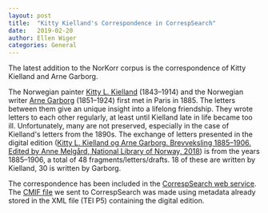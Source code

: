 ```yaml
---
layout: post
title:  "Kitty Kielland's Correspondence in CorrespSearch"
date:   2019-02-20
author: Ellen Wiger
categories: General
---
```


The latest addition to the NorKorr corpus is the correspondence of Kitty Kielland and Arne Garborg.

The Norwegian painter [Kitty L. Kielland](https://en.wikipedia.org/wiki/Kitty_Lange_Kielland) (1843–1914) and the Norwegian writer [Arne Garborg](https://en.wikipedia.org/wiki/Arne_Garborg) (1851–1924) first met in Paris in 1885. The letters between them give an unique insight into a lifelong friendship. They wrote letters to each other regularly, at least until Kielland late in life became too ill. Unfortunately, many are not preserved, especially in the case of Kielland's letters from the 1890s. The exchange of letters presented in the digital edition ([Kitty L. Kielland og Arne Garborg. 
Brevveksling 1885–1906. Edited by Anne Melgård, National Library of Norway, 2018](https://www.bokselskap.no/boker/brevkiellandgarborg/tittelside)) is from the years 1885–1906, a total of 48 fragments/letters/drafts. 18 of these are written by Kielland, 30 is written by Garborg.

The correspondence has been included in the [CorrespSearch web service](https://correspsearch.net/). The [CMIF file](https://www.bokselskap.no/NorKorr/NBkilder_LettersALK-AG_1885-1906_CMIF.xml) we sent to CorrespSearch was made using metadata already stored in the XML file (TEI P5) containing the digital edition.
